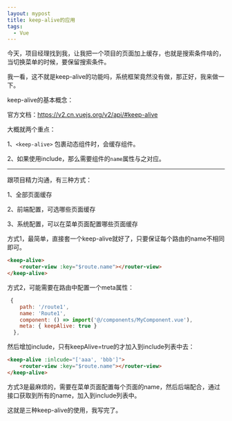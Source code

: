 ```yaml
---
layout: mypost
title: keep-alive的应用
tags:
  - Vue
---
```


今天，项目经理找到我，让我把一个项目的页面加上缓存，也就是搜索条件啥的，当切换菜单的时候，要保留搜索条件。

我一看，这不就是keep-alive的功能吗，系统框架竟然没有做，那正好，我来做一下。

keep-alive的基本概念：

官方文档：https://v2.cn.vuejs.org/v2/api/#keep-alive

大概就两个重点：

1、`<keep-alive>` 包裹动态组件时，会缓存组件。

2、如果使用include，那么需要组件的`name`属性与之对应。

---

跟项目精力沟通，有三种方式：

1、全部页面缓存

2、前端配置，可选哪些页面缓存

3、系统配置，可以在菜单页面配置哪些页面缓存

方式1，最简单，直接套一个keep-alive就好了，只要保证每个路由的name不相同即可。

```html
<keep-alive>
    <router-view :key="$route.name"></router-view>
</keep-alive>
```

方式2，可能需要在路由中配置一个meta属性：

```js
 {
    path: '/route1',
    name: 'Route1',
    component: () => import('@/components/MyComponent.vue'),
    meta: { keepAlive: true }
  },
```

然后增加include，只有keepAlive=true的才加入到include列表中去：

```html
<keep-alive :inlcude="['aaa', 'bbb']">
    <router-view :key="$route.name"></router-view>
</keep-alive>
```

方式3是最麻烦的，需要在菜单页面配置每个页面的name，然后后端配合，通过接口获取到所有的name，加入到include列表中。

这就是三种keep-alive的使用，我写完了。
